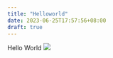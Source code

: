 ```yaml
---
title: "Helloworld"
date: 2023-06-25T17:57:56+08:00
draft: true
---
```


Hello World
![](https://c.tenor.com/x8v1oNUOmg4AAAAd/rickroll-roll.gif)